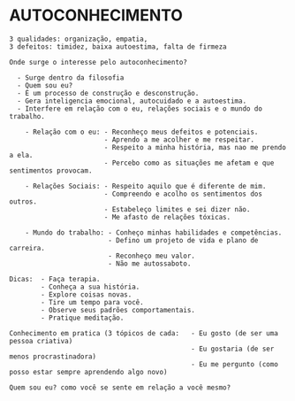 <head>
  <h1>AUTOCONHECIMENTO</h1>
</head>

    3 qualidades: organização, empatia, 
    3 defeitos: timidez, baixa autoestima, falta de firmeza

    Onde surge o interesse pelo autoconhecimento? 
    
      - Surge dentro da filosofia
      - Quem sou eu? 
      - É um processo de construção e desconstrução.
      - Gera inteligencia emocional, autocuidado e a autoestima.
      - Interfere em relação com o eu, relações sociais e o mundo do trabalho.
      
        - Relação com o eu: - Reconheço meus defeitos e potenciais.
                            - Aprendo a me acolher e me respeitar.
                            - Respeito a minha história, mas nao me prendo a ela.
                            - Percebo como as situações me afetam e que sentimentos provocam.
                            
        - Relações Sociais: - Respeito aquilo que é diferente de mim.
                            - Compreendo e acolho os sentimentos dos outros.
                            - Estabeleço limites e sei dizer não.
                            - Me afasto de relações tóxicas. 
                            
        - Mundo do trabalho: - Conheço minhas habilidades e competências.
                             - Defino um projeto de vida e plano de carreira.
                             - Reconheço meu valor.
                             - Não me autossaboto.
                           
    Dicas:  - Faça terapia.
            - Conheça a sua história.
            - Explore coisas novas.
            - Tire um tempo para você.
            - Observe seus padrões comportamentais.
            - Pratique meditação.
        
    Conhecimento em pratica (3 tópicos de cada:   - Eu gosto (de ser uma pessoa criativa)
                                                  - Eu gostaria (de ser menos procrastinadora)
                                                  - Eu me pergunto (como posso estar sempre aprendendo algo novo)
                              
    Quem sou eu? como você se sente em relação a você mesmo?
